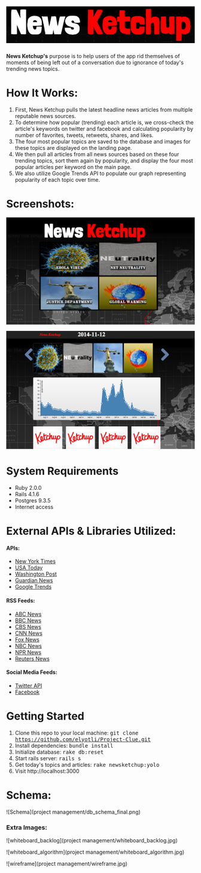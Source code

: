 ![News Ketchup](https://raw.githubusercontent.com/drennen42/drennen42.github.io/master/images/NewsKetchup_Logo.png)
============


**News Ketchup's** purpose is to help users of the app rid themselves of moments of being left out of a conversation due to ignorance of today's trending news topics.


# How It Works:
1. First, News Ketchup pulls the latest headline news articles from multiple reputable news sources.
2. To determine how popular (trending) each article is, we cross-check the article's keywords on twitter and facebook and calculating popularity by number of favorites, tweets, retweets, shares, and likes.
3. The four most popular topics are saved to the database and images for these topics are displayed on the landing page.
4. We then pull all articles from all news sources based on these four trending topics, sort them again by popularity, and display the four most popular articles per keyword on the main page.
5. We also utilize Google Trends API to populate our graph representing popularity of each topic over time.


# Screenshots:
![NewsKetchup_Landing_Page](https://raw.githubusercontent.com/drennen42/drennen42.github.io/master/images/NewsKetchup_Landing.png)

![NewsKetchup_main_old](https://raw.githubusercontent.com/drennen42/drennen42.github.io/master/images/NewsKetchup_Main_Old.png)


# System Requirements
- Ruby 2.0.0
- Rails 4.1.6
- Postgres 9.3.5
- Internet access


# External APIs & Libraries Utilized:
#### APIs:
-	[New York Times](http://api.nytimes.com/svc/search/v2/)
-	[USA Today](http://api.usatoday.com/)
-	[Washington Post](http://api.washingtonpost.com/trove/v1/)
-	[Guardian News](http://content.guardianapis.com/)
- [Google Trends](www.google.com/trends)

#### RSS Feeds:
- [ABC News](http://feeds.abcnews.com/abcnews/topstories)
- [BBC News](http://feeds.bbci.co.uk/news/world/us_and_canada/rss.xml)
- [CBS News](http://www.cbsnews.com/latest/rss/main)
- [CNN News](http://rss.cnn.com/rss/cnn_topstories.rss)
- [Fox News](http://feeds.foxnews.com/foxnews/most-popular)
- [NBC News](http://feeds.nbcnews.com/feeds/topstories)
- [NPR News](http://www.npr.org/rss/rss.php)
- [Reuters News](http://feeds.reuters.com/reuters/topNews)

#### Social Media Feeds:
- [Twitter API](https://dev.twitter.com)
- [Facebook](http://graph.facebook.com)


# Getting Started

1. Clone this repo to your local machine: <tt>git clone https://github.com/elyotli/Project-Clue.git</tt>
2. Install dependencies: <tt>bundle install</tt>
3. Initialize database: <tt>rake db:reset</tt>
4. Start rails server: <tt>rails s</tt>
5. Get today's topics and articles: <tt>rake newsketchup:yolo</tt>
6. Visit http://localhost:3000


# Schema:
![Schema](project management/db_schema_final.png)

<!-- # User Stories

* I want to be able to see the top 5 trending topics for today
	* I would like to be able to see quick info about each trending topic
		* picture
		* topics
		* stats
		* most recent articles with heading, lead, quick stat, source
	* I would like to be able to see previous days top topics
	* I want to be able to interact with a timeline that will give statistics and news articles over time on a selected topic
		* I want the entire timeline to be visible with aggregated statistics
			* number of tweets or retweets
			* number of articles on major news sources
			* ...
		* I want to be able to see specific stats for each day on the graph when I hover over it
		* I want to be able to see relevant news articles for a specific day when I click on the graph
			* picture
			* topics and lead
			* quick stat
			* source
			* link to full article
		* I would like to be able to cycle through relevant news articles for each day
		(*) I would like to be able to upvote or downvote an article depending on relevance
		(*) forward tracking of topics
		(*) default articles when a topic is first chosen should be over the entire timeline -->

### Extra Images:
![whiteboard_backlog](project management/whiteboard_backlog.jpg)

![whiteboard_algorithm](project management/whiteboard_algorithm.jpg)

![wireframe](project management/wireframe.jpg)

